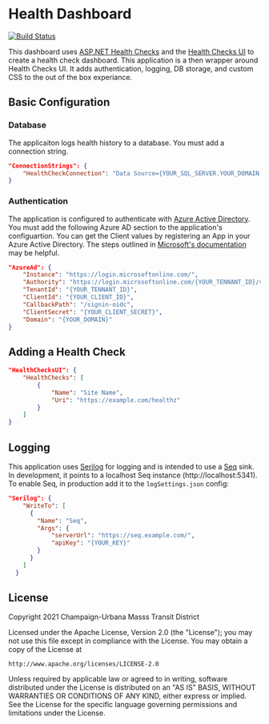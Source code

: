 # Health Dashboard

[![Build Status](https://dev.azure.com/cumtd/MTD/_apis/build/status/HealthDashboard/HealthDashboard%20-%20Main?branchName=main)](https://dev.azure.com/cumtd/MTD/_build/latest?definitionId=30&branchName=main)

This dashboard uses [ASP.NET Health Checks][hc] and the [Health Checks UI][hcui]
to create a health check dashboard.
This application is a then wrapper around Health Checks UI.
It adds authentication, logging, DB storage, and custom CSS to the out of the box experiance.


## Basic Configuration

### Database

The applicaiton logs health history to a database. You must add a connection string.

```json
"ConnectionStrings": {
	"HealthCheckConnection": "Data Source={YOUR_SQL_SERVER.YOUR_DOMAIN.COM};Initial Catalog={YOUR_DB_NAME};Integrated Security=False;Persist Security Info=True;User ID={YOUR_USER_ID};Password={YOUR_PW};MultipleActiveResultSets=True;"
}
```

### Authentication

The application is configured to authenticate with [Azure Active Directory][azure].
You must add the following Azure AD section to the application's configuartion.
You can get the Client values by registering an App in your Azure Active Directory.
The steps outlined in [Microsoft's documentation][oidc-setup] may be helpful.

```json
"AzureAd": {
	"Instance": "https://login.microsoftonline.com/",
	"Authority": "https://login.microsoftonline.com/{YOUR_TENNANT_ID}/v2.0/",
	"TenantId": "{YOUR_TENNANT_ID}",
	"ClientId": "{YOUR_CLIENT_ID}",
	"CallbackPath": "/signin-oidc",
	"ClientSecret": "{YOUR_CLIENT_SECRET}",
	"Domain": "{YOUR_DOMAIN}"
}
```

## Adding a Health Check

```json
"HealthChecksUI": {
	"HealthChecks": [
		{
			"Name": "Site Name",
			"Uri": "https://example.com/healthz"
		}
	]
}
```

## Logging

This application uses [Serilog][sl] for logging and is intended to use a [Seq][seq] sink.
In development, it points to a localhost Seq instance (http://localhost:5341).
To enable Seq, in production add it to the `logSettings.json` config:

```json
"Serilog": {
	"WriteTo": [
	  {
		"Name": "Seq",
		"Args": {
			"serverUrl": "https://seq.example.com/",
			"apiKey": "{YOUR_KEY}"
		}
	  }
	]
  }
```

## License
Copyright 2021 Champaign-Urbana Masss Transit District

Licensed under the Apache License, Version 2.0 (the "License");
you may not use this file except in compliance with the License.
You may obtain a copy of the License at

	http://www.apache.org/licenses/LICENSE-2.0

Unless required by applicable law or agreed to in writing, software
distributed under the License is distributed on an "AS IS" BASIS,
WITHOUT WARRANTIES OR CONDITIONS OF ANY KIND, either express or implied.
See the License for the specific language governing permissions and
limitations under the License.


[hc]: https://docs.microsoft.com/en-us/aspnet/core/host-and-deploy/health-checks?view=aspnetcore-5.0
[hcui]: https://github.com/Xabaril/AspNetCore.Diagnostics.HealthChecks
[azure]: https://azure.microsoft.com/en-us/services/active-directory/
[oidc-setup]: https://docs.microsoft.com/en-us/azure/active-directory/develop/quickstart-v2-aspnet-core-webapp#option-2-register-and-manually-configure-your-application-and-code-sample
[sl]: https://serilog.net/
[seq]: https://datalust.co/seq
